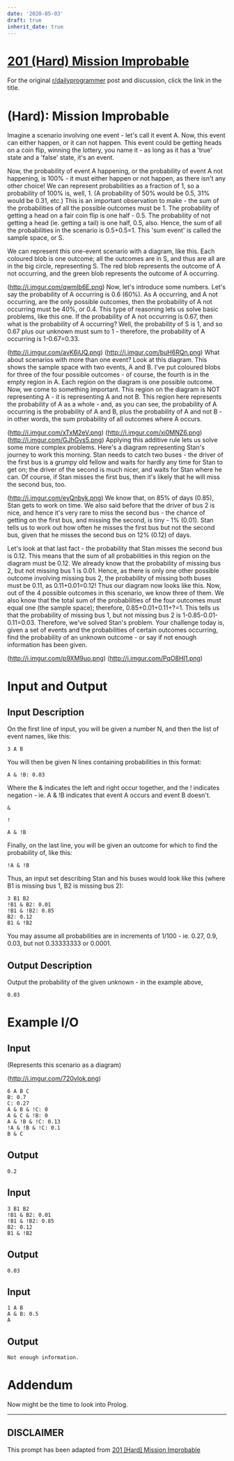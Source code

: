 ```yaml
---
date: '2020-05-03'
draft: true
inherit_date: true
---
```


# [201 (Hard) Mission Improbable](https://www.reddit.com/r/dailyprogrammer/comments/2vs1c6/20150213_challenge_201_hard_mission_improbable/)

For the original [r/dailyprogrammer](https://www.reddit.com/r/dailyprogrammer/) post and discussion, click the link in the title.

# (Hard): Mission Improbable
Imagine a scenario involving one event - let's call it event A. Now, this event can either happen, or it can not happen. This event could be getting heads on a coin flip, winning the lottery, you name it - as long as it has a 'true' state and a 'false' state, it's an event.

Now, the probability of event A happening, or the probability of event A not happening, is 100% - it must either happen or not happen, as there isn't any other choice! We can represent probabilities as a fraction of 1, so a probability of 100% is, well, 1. (A probability of 50% would be 0.5, 31% would be 0.31, etc.) This is an important observation to make - the sum of the probabilities of all the possible outcomes must be 1. The probability of getting a head on a fair coin flip is one half - 0.5. The probability of not getting a head (ie. getting a tail) is one half, 0.5, also. Hence, the sum of all the probabilities in the scenario is 0.5+0.5=1. This 'sum event' is called the sample space, or S.

We can represent this one-event scenario with a diagram, like this. Each coloured blob is one outcome; all the outcomes are in S, and thus are all are in the big circle, representing S. The red blob represents the outcome of A not occurring, and the green blob represents the outcome of A occurring.

(http://i.imgur.com/qwmIb6E.png)
Now, let's introduce some numbers. Let's say the probability of A occurring is 0.6 (60%). As A occurring, and A not occurring, are the only possible outcomes, then the probability of A not occurring must be 40%, or 0.4. This type of reasoning lets us solve basic problems, like this one. If the probability of A not occurring is 0.67, then what is the probability of A occurring? Well, the probability of S is 1, and so 0.67 plus our unknown must sum to 1 - therefore, the probability of A occurring is 1-0.67=0.33.

(http://i.imgur.com/avK6iUQ.png)
(http://i.imgur.com/buH6RQn.png)
What about scenarios with more than one event? Look at this diagram. This shows the sample space with two events, A and B. I've put coloured blobs for three of the four possible outcomes - of course, the fourth is in the empty region in A. Each region on the diagram is one possible outcome. Now, we come to something important. This region on the diagram is NOT representing A - it is representing A and not B. This region here represents the probability of A as a whole - and, as you can see, the probability of A occurring is the probability of A and B, plus the probability of A and not B - in other words, the sum probability of all outcomes where A occurs.

(http://i.imgur.com/xTxM2eV.png)
(http://i.imgur.com/xi0MNZ6.png)
(http://i.imgur.com/GJhGvs5.png)
Applying this additive rule lets us solve some more complex problems. Here's a diagram representing Stan's journey to work this morning. Stan needs to catch two buses - the driver of the first bus is a grumpy old fellow and waits for hardly any time for Stan to get on; the driver of the second is much nicer, and waits for Stan where he can. Of course, if Stan misses the first bus, then it's likely that he will miss the second bus, too.

(http://i.imgur.com/eyQnbyk.png)
We know that, on 85% of days (0.85), Stan gets to work on time. We also said before that the driver of bus 2 is nice, and hence it's very rare to miss the second bus - the chance of getting on the first bus, and missing the second, is tiny - 1% (0.01). Stan tells us to work out how often he misses the first bus but not the second bus, given that he misses the second bus on 12% (0.12) of days.

Let's look at that last fact - the probability that Stan misses the second bus is 0.12. This means that the sum of all probabilities in this region on the diagram must be 0.12. We already know that the probability of missing bus 2, but not missing bus 1 is 0.01. Hence, as there is only one other possible outcome involving missing bus 2, the probability of missing both buses must be 0.11, as 0.11+0.01=0.12! Thus our diagram now looks like this. Now, out of the 4 possible outcomes in this scenario, we know three of them. We also know that the total sum of the probabilities of the four outcomes must equal one (the sample space); therefore, 0.85+0.01+0.11+?=1. This tells us that the probability of missing bus 1, but not missing bus 2 is 1-0.85-0.01-0.11=0.03. Therefore, we've solved Stan's problem. Your challenge today is, given a set of events and the probabilities of certain outcomes occurring, find the probability of an unknown outcome - or say if not enough information has been given.

(http://i.imgur.com/p9XM9uo.png)
(http://i.imgur.com/PqO8HI1.png)
# Input and Output
## Input Description
On the first line of input, you will be given a number N, and then the list of event names, like this:


```
3 A B
```
You will then be given N lines containing probabilities in this format:


```
A & !B: 0.03
```
Where the & indicates the left and right occur together, and the ! indicates negation - ie. A & !B indicates that event A occurs and event B doesn't.


```
&
```

```
!
```

```
A & !B
```
Finally, on the last line, you will be given an outcome for which to find the probability of, like this:


```
!A & !B
```
Thus, an input set describing Stan and his buses would look like this (where B1 is missing bus 1, B2 is missing bus 2):


```
3 B1 B2
!B1 & B2: 0.01
!B1 & !B2: 0.85
B2: 0.12
B1 & !B2
```
You may assume all probabilities are in increments of 1/100 - ie. 0.27, 0.9, 0.03, but not 0.33333333 or 0.0001.

## Output Description
Output the probability of the given unknown - in the example above,


```
0.03
```
# Example I/O
## Input
(Represents this scenario as a diagram)

(http://i.imgur.com/720vIok.png)

```
6 A B C
B: 0.7
C: 0.27
A & B & !C: 0
A & C & !B: 0
A & !B & !C: 0.13
!A & !B & !C: 0.1
B & C
```
## Output

```
0.2
```
## Input

```
3 B1 B2
!B1 & B2: 0.01
!B1 & !B2: 0.85
B2: 0.12
B1 & !B2
```
## Output

```
0.03
```
## Input

```
1 A B
A & B: 0.5
A
```
## Output

```
Not enough information.
```
# Addendum
Now might be the time to look into Prolog.


----
## **DISCLAIMER**
This prompt has been adapted from [201 [Hard] Mission Improbable](https://www.reddit.com/r/dailyprogrammer/comments/2vs1c6/20150213_challenge_201_hard_mission_improbable/
)
